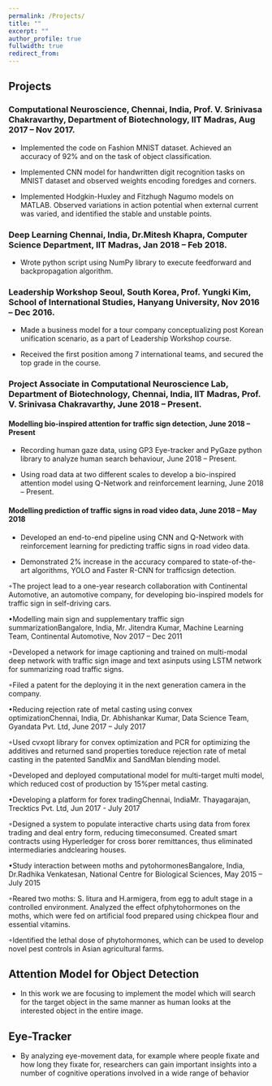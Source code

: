 ```yaml
---
permalink: /Projects/
title: ""
excerpt: ""
author_profile: true
fullwidth: true
redirect_from: 
---
```

## Projects
### Computational Neuroscience, Chennai, India, Prof.  V. Srinivasa Chakravarthy, Department of Biotechnology, IIT Madras, Aug 2017 – Nov 2017. 

* Implemented the code on Fashion MNIST dataset.  Achieved an accuracy of 92% and on the task of object classification.

* Implemented CNN model for handwritten digit recognition tasks on MNIST dataset and observed weights encoding foredges and corners.

* Implemented Hodgkin-Huxley and Fitzhugh Nagumo models on MATLAB. Observed variations in action potential when external current was varied, and identified the stable and unstable points. 



### Deep Learning Chennai, India, Dr.Mitesh Khapra, Computer Science Department, IIT Madras, Jan 2018 – Feb 2018. 

* Wrote python script using NumPy library to execute feedforward and backpropagation algorithm. 


### Leadership Workshop Seoul, South Korea, Prof. Yungki Kim, School of International Studies, Hanyang University, Nov 2016 – Dec 2016. 

* Made a business model for a tour company conceptualizing post Korean unification scenario, as a part of Leadership Workshop course.

* Received the first position among 7 international teams, and secured the top grade in the course.


### Project Associate in Computational Neuroscience Lab, Department of Biotechnology, Chennai, India, IIT Madras, Prof.  V. Srinivasa Chakravarthy, June 2018 – Present. 

#### Modelling bio-inspired attention for traffic sign detection, June 2018 – Present

* Recording human gaze data, using GP3 Eye-tracker and PyGaze python library to analyze human search behaviour, June 2018 – Present.

* Using road data at two different scales to develop a bio-inspired attention model using Q-Network and reinforcement learning, June 2018 – Present.

#### Modelling prediction of traffic signs in road video data, June 2018 – May 2018

* Developed an end-to-end pipeline using CNN and Q-Network with reinforcement learning for predicting traffic signs in road video data.

* Demonstrated 2% increase in the accuracy compared to state-of-the-art algorithms, YOLO and Faster R-CNN for trafficsign detection.

◦The project lead to a one-year research collaboration with Continental Automotive, an automotive company, for developing bio-inspired models for traffic sign in self-driving cars.

•Modelling main sign and supplementary traffic sign summarizationBangalore, India, Mr. Jitendra Kumar, Machine Learning Team, Continental Automotive, Nov 2017 – Dec 2011

◦Developed a network for image captioning and trained on multi-modal deep network with traffic sign image and text asinputs using LSTM network for summarizing road traffic signs.

◦Filed a patent for the deploying it in the next generation camera in the company.

•Reducing rejection rate of metal casting using convex optimizationChennai, India, Dr. Abhishankar Kumar, Data Science Team, Gyandata Pvt.  Ltd, June 2017 – July 2017

◦Used cvxopt library for convex optimization and PCR for optimizing the additives and returned sand properties toreduce rejection rate of metal casting in the patented SandMix and SandMan blending model.

◦Developed and deployed computational model for multi-target multi model, which reduced cost of production by 15%per metal casting.

•Developing a platform for forex tradingChennai, IndiaMr.  Thayagarajan, Trecktics Pvt.  Ltd, Jun 2017 - July 2017

◦Designed a system to populate interactive charts using data from forex trading and deal entry form, reducing timeconsumed.  Created smart contracts using Hyperledger for cross borer remittances, thus eliminated intermediaries andclearing houses.

•Study interaction between moths and pytohormonesBangalore, India, Dr.Radhika Venkatesan, National Centre for Biological Sciences, May 2015 – July 2015

◦Reared two moths:  S. litura and H.armigera, from egg to adult stage in a controlled environment.  Analyzed the effect ofphytohormones on the moths, which were fed on artificial food prepared using chickpea flour and essential vitamins.

◦Identified the lethal dose of phytohormones, which can be used to develop novel pest controls in Asian agricultural farms.
## Attention Model for Object Detection<br>
* In this work we are focusing to implement the model which will search for the target object in the same manner as human looks at the interested object in the entire image. 


## Eye-Tracker <br>
* By analyzing eye-movement data, for example where people fixate and how long they fixate for, researchers can gain important insights into a number of cognitive operations involved in a wide range of behavior






